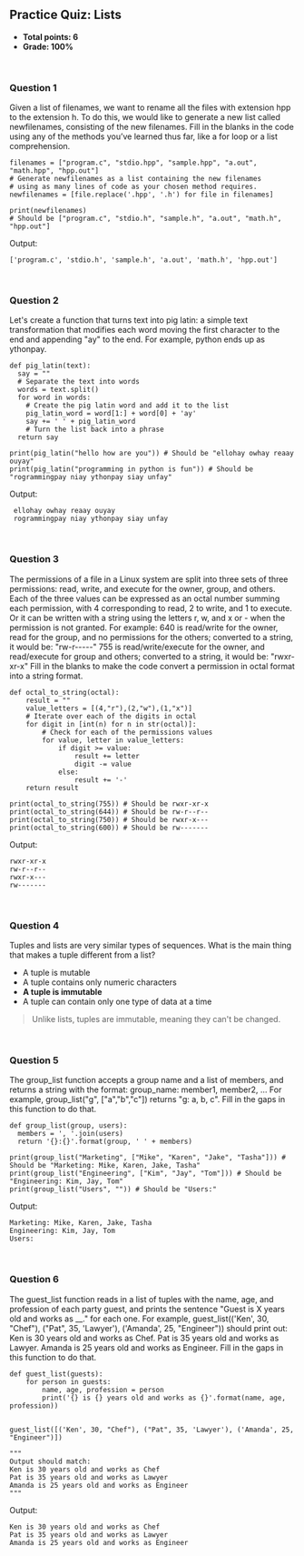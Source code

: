 ## Practice Quiz: Lists
* **Total points: 6**
* **Grade: 100%**

<br>

### Question 1

Given a list of filenames, we want to rename all the files with extension hpp to the extension h. To do this, we would like to generate a new list called newfilenames, consisting of the new filenames. Fill in the blanks in the code using any of the methods you’ve learned thus far, like a for loop or a list comprehension.

```
filenames = ["program.c", "stdio.hpp", "sample.hpp", "a.out", "math.hpp", "hpp.out"]
# Generate newfilenames as a list containing the new filenames
# using as many lines of code as your chosen method requires.
newfilenames = [file.replace('.hpp', '.h') for file in filenames]

print(newfilenames)
# Should be ["program.c", "stdio.h", "sample.h", "a.out", "math.h", "hpp.out"]
```

Output:

```
['program.c', 'stdio.h', 'sample.h', 'a.out', 'math.h', 'hpp.out']
```

<br>

### Question 2

Let's create a function that turns text into pig latin: a simple text transformation that modifies each word moving the first character to the end and appending "ay" to the end. For example, python ends up as ythonpay.

```
def pig_latin(text):
  say = ""
  # Separate the text into words
  words = text.split()
  for word in words:
    # Create the pig latin word and add it to the list
    pig_latin_word = word[1:] + word[0] + 'ay'
    say += ' ' + pig_latin_word
    # Turn the list back into a phrase
  return say
		
print(pig_latin("hello how are you")) # Should be "ellohay owhay reaay ouyay"
print(pig_latin("programming in python is fun")) # Should be "rogrammingpay niay ythonpay siay unfay"
```

Output:

```
 ellohay owhay reaay ouyay
 rogrammingpay niay ythonpay siay unfay
```

<br>

### Question 3

The permissions of a file in a Linux system are split into three sets of three permissions: read, write, and execute for the owner, group, and others. Each of the three values can be expressed as an octal number summing each permission, with 4 corresponding to read, 2 to write, and 1 to execute. Or it can be written with a string using the letters r, w, and x or - when the permission is not granted. For example: 640 is read/write for the owner, read for the group, and no permissions for the others; converted to a string, it would be: "rw-r-----" 755 is read/write/execute for the owner, and read/execute for group and others; converted to a string, it would be: "rwxr-xr-x" Fill in the blanks to make the code convert a permission in octal format into a string format.

```
def octal_to_string(octal):
    result = ""
    value_letters = [(4,"r"),(2,"w"),(1,"x")]
    # Iterate over each of the digits in octal
    for digit in [int(n) for n in str(octal)]:
        # Check for each of the permissions values
        for value, letter in value_letters:
            if digit >= value:
                result += letter
                digit -= value
            else:
                result += '-'
    return result
    
print(octal_to_string(755)) # Should be rwxr-xr-x
print(octal_to_string(644)) # Should be rw-r--r--
print(octal_to_string(750)) # Should be rwxr-x---
print(octal_to_string(600)) # Should be rw-------
```

Output:

```
rwxr-xr-x
rw-r--r--
rwxr-x---
rw-------
```

<br>

### Question 4

Tuples and lists are very similar types of sequences. What is the main thing that makes a tuple different from a list?
* A tuple is mutable
* A tuple contains only numeric characters
* **A tuple is immutable**
* A tuple can contain only one type of data at a time

> Unlike lists, tuples are immutable, meaning they can't be changed.

<br>

### Question 5

The group_list function accepts a group name and a list of members, and returns a string with the format: group_name: member1, member2, … For example, group_list("g", ["a","b","c"]) returns "g: a, b, c". Fill in the gaps in this function to do that.

```
def group_list(group, users):
  members = ', '.join(users)
  return '{}:{}'.format(group, ' ' + members)

print(group_list("Marketing", ["Mike", "Karen", "Jake", "Tasha"])) # Should be "Marketing: Mike, Karen, Jake, Tasha"
print(group_list("Engineering", ["Kim", "Jay", "Tom"])) # Should be "Engineering: Kim, Jay, Tom"
print(group_list("Users", "")) # Should be "Users:"
```

Output:

```
Marketing: Mike, Karen, Jake, Tasha
Engineering: Kim, Jay, Tom
Users: 
```

<br>

### Question 6

The guest_list function reads in a list of tuples with the name, age, and profession of each party guest, and prints the sentence "Guest is X years old and works as __." for each one. For example, guest_list(('Ken', 30, "Chef"), ("Pat", 35, 'Lawyer'), ('Amanda', 25, "Engineer")) should print out: Ken is 30 years old and works as Chef. Pat is 35 years old and works as Lawyer. Amanda is 25 years old and works as Engineer. Fill in the gaps in this function to do that.

```
def guest_list(guests):
	for person in guests:
		name, age, profession = person
		print('{} is {} years old and works as {}'.format(name, age, profession))


guest_list([('Ken', 30, "Chef"), ("Pat", 35, 'Lawyer'), ('Amanda', 25, "Engineer")])

"""
Output should match:
Ken is 30 years old and works as Chef
Pat is 35 years old and works as Lawyer
Amanda is 25 years old and works as Engineer
"""
```

Output:

```
Ken is 30 years old and works as Chef
Pat is 35 years old and works as Lawyer
Amanda is 25 years old and works as Engineer
```